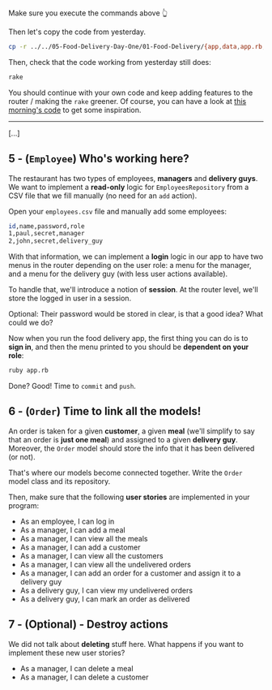 Make sure you execute the commands above 👆

Then let's copy the code from yesterday.

```bash
cp -r ../../05-Food-Delivery-Day-One/01-Food-Delivery/{app,data,app.rb,router.rb} . # trailing dot is important
```

Then, check that the code working from yesterday still does:

```bash
rake
```

You should continue with your own code and keep adding features to the router / making the `rake` greener. Of course, you can have a look at [this morning's code](https://github.com/lewagon/food-delivery/tree/lecture-day-two) to get some inspiration.

---

[...]

## 5 - (`Employee`) Who's working here?

The restaurant has two types of employees, **managers** and **delivery guys**. We want to implement a **read-only** logic for `EmployeesRepository` from a CSV file that we fill manually (no need for an `add` action).

Open your `employees.csv` file and manually add some employees:

```bash
id,name,password,role
1,paul,secret,manager
2,john,secret,delivery_guy
```

With that information, we can implement a **login** logic in our app to have two menus in the router depending on the user role: a menu for the manager, and a menu for the delivery guy (with less user actions available).

To handle that, we'll introduce a notion of **session**. At the router level, we'll store the logged in user in a session.

Optional: Their password would be stored in clear, is that a good idea? What could we do?

Now when you run the food delivery app, the first thing you can do is to **sign in**, and then the menu printed to you should be **dependent on your role**:

```bash
ruby app.rb
```

Done? Good! Time to `commit` and `push`.

## 6 - (`Order`) Time to link all the models!

An order is taken for a given **customer**, a given **meal** (we'll simplify to say that an order is **just one meal**) and assigned to a given **delivery guy**. Moreover, the `Order` model should store the info that it has been delivered (or not).

That's where our models become connected together. Write the `Order` model class and its repository.

Then, make sure that the following **user stories** are implemented in your program:

- As an employee, I can log in
- As a manager, I can add a meal
- As a manager, I can view all the meals
- As a manager, I can add a customer
- As a manager, I can view all the customers
- As a manager, I can view all the undelivered orders
- As a manager, I can add an order for a customer and assign it to a delivery guy
- As a delivery guy, I can view my undelivered orders
- As a delivery guy, I can mark an order as delivered

## 7 - (Optional) - Destroy actions

We did not talk about **deleting** stuff here. What happens if you want to implement these new user stories?

- As a manager, I can delete a meal
- As a manager, I can delete a customer
